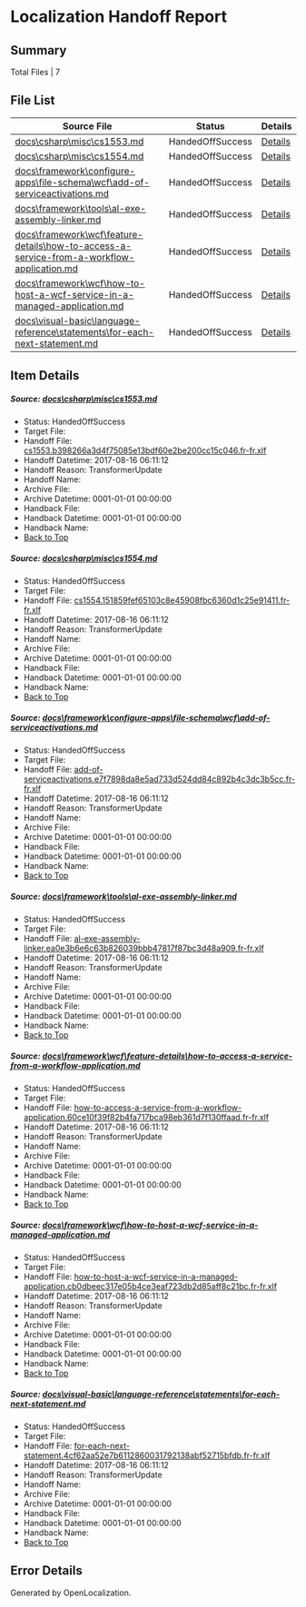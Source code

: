 # <a name='report-top'></a> Localization Handoff Report

## Summary
 Total Files | 7

## File List
 Source File | Status | Details 
 ----------- | ------ | ------- 
 [docs\csharp\misc\cs1553.md](https://github.com/OpenLocalizationTestOrg/docs/blob/75444267cc262dcdfc807db05b2441b78c986800/docs/csharp/misc/cs1553.md) | HandedOffSuccess | [Details](#9902cb7462cac78569e53047a43f5ed2826575ee17404)
 [docs\csharp\misc\cs1554.md](https://github.com/OpenLocalizationTestOrg/docs/blob/75444267cc262dcdfc807db05b2441b78c986800/docs/csharp/misc/cs1554.md) | HandedOffSuccess | [Details](#34edc93eaf71cf4b299d797f9e460f4475dace8217405)
 [docs\framework\configure-apps\file-schema\wcf\add-of-serviceactivations.md](https://github.com/OpenLocalizationTestOrg/docs/blob/75444267cc262dcdfc807db05b2441b78c986800/docs/framework/configure-apps/file-schema/wcf/add-of-serviceactivations.md) | HandedOffSuccess | [Details](#e41435da87339047e0dd0b591d17ac5221853bbe19232)
 [docs\framework\tools\al-exe-assembly-linker.md](https://github.com/OpenLocalizationTestOrg/docs/blob/75444267cc262dcdfc807db05b2441b78c986800/docs/framework/tools/al-exe-assembly-linker.md) | HandedOffSuccess | [Details](#2bbb13d5a885cca264ebb29edd5f97799630601e20960)
 [docs\framework\wcf\feature-details\how-to-access-a-service-from-a-workflow-application.md](https://github.com/OpenLocalizationTestOrg/docs/blob/75444267cc262dcdfc807db05b2441b78c986800/docs/framework/wcf/feature-details/how-to-access-a-service-from-a-workflow-application.md) | HandedOffSuccess | [Details](#93e6dbd455a04e2d67667b6c876a65f2c3b55b3524533)
 [docs\framework\wcf\how-to-host-a-wcf-service-in-a-managed-application.md](https://github.com/OpenLocalizationTestOrg/docs/blob/75444267cc262dcdfc807db05b2441b78c986800/docs/framework/wcf/how-to-host-a-wcf-service-in-a-managed-application.md) | HandedOffSuccess | [Details](#37a24a03dbad312e96a26fd09b8a1de51e95c63424984)
 [docs\visual-basic\language-reference\statements\for-each-next-statement.md](https://github.com/OpenLocalizationTestOrg/docs/blob/75444267cc262dcdfc807db05b2441b78c986800/docs/visual-basic/language-reference/statements/for-each-next-statement.md) | HandedOffSuccess | [Details](#b9d1c4e7304384ab155ccfb6f5ddba52d5de4a4d30353)

## Item Details
##### <a name='9902cb7462cac78569e53047a43f5ed2826575ee17404'></a> Source: [docs\csharp\misc\cs1553.md](https://github.com/OpenLocalizationTestOrg/docs/blob/75444267cc262dcdfc807db05b2441b78c986800/docs/csharp/misc/cs1553.md)
* Status: HandedOffSuccess
* Target File: 
* Handoff File: [cs1553.b398266a3d4f75085e13bdf60e2be200cc15c046.fr-fr.xlf](https://github.com/OpenLocalizationTestOrg/docs.handoff/blob/ea5a7c75fee9d6d249fafe4a78cb0a890413ebed/ol-handoff/OpenLocalizationTestOrg/docs.fr-fr/master/vbcs_lo-mt/cs1553.b398266a3d4f75085e13bdf60e2be200cc15c046.fr-fr.xlf)
* Handoff Datetime: 2017-08-16 06:11:12
* Handoff Reason: TransformerUpdate
* Handoff Name: 
* Archive File: 
* Archive Datetime: 0001-01-01 00:00:00
* Handback File: 
* Handback Datetime: 0001-01-01 00:00:00
* Handback Name: 
* [Back to Top](#report-top)

##### <a name='34edc93eaf71cf4b299d797f9e460f4475dace8217405'></a> Source: [docs\csharp\misc\cs1554.md](https://github.com/OpenLocalizationTestOrg/docs/blob/75444267cc262dcdfc807db05b2441b78c986800/docs/csharp/misc/cs1554.md)
* Status: HandedOffSuccess
* Target File: 
* Handoff File: [cs1554.151859fef65103c8e45908fbc6360d1c25e91411.fr-fr.xlf](https://github.com/OpenLocalizationTestOrg/docs.handoff/blob/ea5a7c75fee9d6d249fafe4a78cb0a890413ebed/ol-handoff/OpenLocalizationTestOrg/docs.fr-fr/master/vbcs_lo-mt/cs1554.151859fef65103c8e45908fbc6360d1c25e91411.fr-fr.xlf)
* Handoff Datetime: 2017-08-16 06:11:12
* Handoff Reason: TransformerUpdate
* Handoff Name: 
* Archive File: 
* Archive Datetime: 0001-01-01 00:00:00
* Handback File: 
* Handback Datetime: 0001-01-01 00:00:00
* Handback Name: 
* [Back to Top](#report-top)

##### <a name='e41435da87339047e0dd0b591d17ac5221853bbe19232'></a> Source: [docs\framework\configure-apps\file-schema\wcf\add-of-serviceactivations.md](https://github.com/OpenLocalizationTestOrg/docs/blob/75444267cc262dcdfc807db05b2441b78c986800/docs/framework/configure-apps/file-schema/wcf/add-of-serviceactivations.md)
* Status: HandedOffSuccess
* Target File: 
* Handoff File: [add-of-serviceactivations.e7f7898da8e5ad733d524dd84c892b4c3dc3b5cc.fr-fr.xlf](https://github.com/OpenLocalizationTestOrg/docs.handoff/blob/ea5a7c75fee9d6d249fafe4a78cb0a890413ebed/ol-handoff/OpenLocalizationTestOrg/docs.fr-fr/master/net-med-mt/add-of-serviceactivations.e7f7898da8e5ad733d524dd84c892b4c3dc3b5cc.fr-fr.xlf)
* Handoff Datetime: 2017-08-16 06:11:12
* Handoff Reason: TransformerUpdate
* Handoff Name: 
* Archive File: 
* Archive Datetime: 0001-01-01 00:00:00
* Handback File: 
* Handback Datetime: 0001-01-01 00:00:00
* Handback Name: 
* [Back to Top](#report-top)

##### <a name='2bbb13d5a885cca264ebb29edd5f97799630601e20960'></a> Source: [docs\framework\tools\al-exe-assembly-linker.md](https://github.com/OpenLocalizationTestOrg/docs/blob/75444267cc262dcdfc807db05b2441b78c986800/docs/framework/tools/al-exe-assembly-linker.md)
* Status: HandedOffSuccess
* Target File: 
* Handoff File: [al-exe-assembly-linker.ea0e3b6e6c63b826039bbb47817f87bc3d48a909.fr-fr.xlf](https://github.com/OpenLocalizationTestOrg/docs.handoff/blob/ea5a7c75fee9d6d249fafe4a78cb0a890413ebed/ol-handoff/OpenLocalizationTestOrg/docs.fr-fr/master/net-med-mt/al-exe-assembly-linker.ea0e3b6e6c63b826039bbb47817f87bc3d48a909.fr-fr.xlf)
* Handoff Datetime: 2017-08-16 06:11:12
* Handoff Reason: TransformerUpdate
* Handoff Name: 
* Archive File: 
* Archive Datetime: 0001-01-01 00:00:00
* Handback File: 
* Handback Datetime: 0001-01-01 00:00:00
* Handback Name: 
* [Back to Top](#report-top)

##### <a name='93e6dbd455a04e2d67667b6c876a65f2c3b55b3524533'></a> Source: [docs\framework\wcf\feature-details\how-to-access-a-service-from-a-workflow-application.md](https://github.com/OpenLocalizationTestOrg/docs/blob/75444267cc262dcdfc807db05b2441b78c986800/docs/framework/wcf/feature-details/how-to-access-a-service-from-a-workflow-application.md)
* Status: HandedOffSuccess
* Target File: 
* Handoff File: [how-to-access-a-service-from-a-workflow-application.60ce10f39f82b4fa717bca98eb361d7f130ffaad.fr-fr.xlf](https://github.com/OpenLocalizationTestOrg/docs.handoff/blob/ea5a7c75fee9d6d249fafe4a78cb0a890413ebed/ol-handoff/OpenLocalizationTestOrg/docs.fr-fr/master/net-med-mt/how-to-access-a-service-from-a-workflow-application.60ce10f39f82b4fa717bca98eb361d7f130ffaad.fr-fr.xlf)
* Handoff Datetime: 2017-08-16 06:11:12
* Handoff Reason: TransformerUpdate
* Handoff Name: 
* Archive File: 
* Archive Datetime: 0001-01-01 00:00:00
* Handback File: 
* Handback Datetime: 0001-01-01 00:00:00
* Handback Name: 
* [Back to Top](#report-top)

##### <a name='37a24a03dbad312e96a26fd09b8a1de51e95c63424984'></a> Source: [docs\framework\wcf\how-to-host-a-wcf-service-in-a-managed-application.md](https://github.com/OpenLocalizationTestOrg/docs/blob/75444267cc262dcdfc807db05b2441b78c986800/docs/framework/wcf/how-to-host-a-wcf-service-in-a-managed-application.md)
* Status: HandedOffSuccess
* Target File: 
* Handoff File: [how-to-host-a-wcf-service-in-a-managed-application.cb0dbeec317e05b4ce3eaf723db2d85aff8c21bc.fr-fr.xlf](https://github.com/OpenLocalizationTestOrg/docs.handoff/blob/ea5a7c75fee9d6d249fafe4a78cb0a890413ebed/ol-handoff/OpenLocalizationTestOrg/docs.fr-fr/master/net-med-mt/how-to-host-a-wcf-service-in-a-managed-application.cb0dbeec317e05b4ce3eaf723db2d85aff8c21bc.fr-fr.xlf)
* Handoff Datetime: 2017-08-16 06:11:12
* Handoff Reason: TransformerUpdate
* Handoff Name: 
* Archive File: 
* Archive Datetime: 0001-01-01 00:00:00
* Handback File: 
* Handback Datetime: 0001-01-01 00:00:00
* Handback Name: 
* [Back to Top](#report-top)

##### <a name='b9d1c4e7304384ab155ccfb6f5ddba52d5de4a4d30353'></a> Source: [docs\visual-basic\language-reference\statements\for-each-next-statement.md](https://github.com/OpenLocalizationTestOrg/docs/blob/75444267cc262dcdfc807db05b2441b78c986800/docs/visual-basic/language-reference/statements/for-each-next-statement.md)
* Status: HandedOffSuccess
* Target File: 
* Handoff File: [for-each-next-statement.4cf62aa52e7b6112860031792138abf52715bfdb.fr-fr.xlf](https://github.com/OpenLocalizationTestOrg/docs.handoff/blob/ea5a7c75fee9d6d249fafe4a78cb0a890413ebed/ol-handoff/OpenLocalizationTestOrg/docs.fr-fr/master/vbcs_lo-mt/for-each-next-statement.4cf62aa52e7b6112860031792138abf52715bfdb.fr-fr.xlf)
* Handoff Datetime: 2017-08-16 06:11:12
* Handoff Reason: TransformerUpdate
* Handoff Name: 
* Archive File: 
* Archive Datetime: 0001-01-01 00:00:00
* Handback File: 
* Handback Datetime: 0001-01-01 00:00:00
* Handback Name: 
* [Back to Top](#report-top)


## Error Details

Generated by OpenLocalization.

